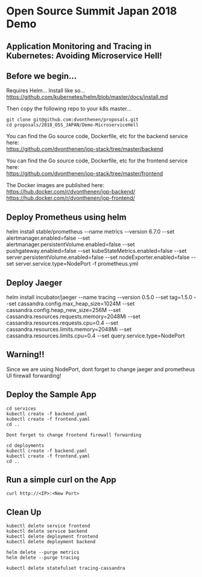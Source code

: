 # Open Source Summit Japan 2018 Demo
## Application Monitoring and Tracing in Kubernetes: Avoiding Microservice Hell!

## Before we begin...

Requires Helm... Install like so...  
https://github.com/kubernetes/helm/blob/master/docs/install.md

Then copy the following repo to your k8s master...
```
git clone git@github.com:dvonthenen/proposals.git
cd proposals/2018_OSS_JAPAN/Demo-MicroserviceHell
```

You can find the Go source code, Dockerfile, etc for the backend service here:  
https://github.com/dvonthenen/jop-stack/tree/master/backend

You can find the Go source code, Dockerfile, etc for the frontend service here:  
https://github.com/dvonthenen/jop-stack/tree/master/frontend

The Docker images are published here:  
https://hub.docker.com/r/dvonthenen/jop-backend/  
https://hub.docker.com/r/dvonthenen/jop-frontend/

## Deploy Prometheus using helm

helm install stable/prometheus --name metrics --version 6.7.0 --set alertmanager.enabled=false --set alertmanager.persistentVolume.enabled=false --set pushgateway.enabled=false --set kubeStateMetrics.enabled=false --set server.persistentVolume.enabled=false --set nodeExporter.enabled=false --set server.service.type=NodePort -f prometheus.yml

## Deploy Jaeger

helm install incubator/jaeger --name tracing --version 0.5.0 --set tag=1.5.0 --set cassandra.config.max_heap_size=1024M --set cassandra.config.heap_new_size=256M --set cassandra.resources.requests.memory=2048Mi --set cassandra.resources.requests.cpu=0.4 --set cassandra.resources.limits.memory=2048Mi --set cassandra.resources.limits.cpu=0.4 --set query.service.type=NodePort

## Warning!!

Since we are using NodePort, dont forget to change jaeger and prometheus UI firewall forwarding!

## Deploy the Sample App

```
cd services
kubectl create -f backend.yaml
kubectl create -f frontend.yaml
cd ..

Dont forget to change frontend firewall forwarding

cd deployments
kubectl create -f backend.yaml
kubectl create -f frontend.yaml
cd ..
```

## Run a simple curl on the App

```
curl http://<IP>:<New Port>
```

## Clean Up

```
kubectl delete service frontend
kubectl delete service backend
kubectl delete deployment frontend
kubectl delete deployment backend

helm delete --purge metrics
helm delete --purge tracing

kubectl delete statefulset tracing-cassandra
```
